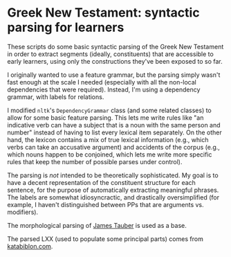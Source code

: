 # Greek New Testament: syntactic parsing for learners

These scripts do some basic syntactic parsing of the Greek New Testament in order to extract segments (ideally, constituents) that are accessible to early learners, using only the constructions they've been exposed to so far.

I originally wanted to use a feature grammar, but the parsing simply wasn't fast enough at the scale I needed (especially with all the non-local dependencies that were required).  Instead, I'm using a dependency grammar, with labels for relations.

I modified `nltk`'s `DependencyGrammar` class (and some related classes) to allow for some basic feature parsing.  This lets me write rules like "an indicative verb can have a subject that is a noun with the same person and number" instead of having to list every lexical item separately.  On the other hand, the lexicon contains a mix of true lexical information (e.g., which verbs can take an accusative argument) and accidents of the corpus (e.g., which nouns happen to be conjoined, which lets me write more specific rules that keep the number of possible parses under control).

The parsing is _not_ intended to be theoretically sophisticated.  My goal is to have a decent representation of the constituent structure for each sentence, for the purpose of automatically extracting meaningful phrases.  The labels are somewhat idiosyncractic, and drastically oversimplified (for example, I haven't distinguished between PPs that are arguments vs. modifiers).

The morphological parsing of [James Tauber](https://github.com/morphgnt/sblgnt) is used as a base.

The parsed LXX (used to populate some principal parts) comes from [katabiblon.com](https://en.katabiblon.com/us/index.php?text=LXX).
